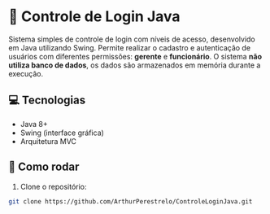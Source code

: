 # 🔐 Controle de Login Java

Sistema simples de controle de login com níveis de acesso, desenvolvido em Java utilizando Swing. Permite realizar o cadastro e autenticação de usuários com diferentes permissões: **gerente** e **funcionário**. O sistema **não utiliza banco de dados**, os dados são armazenados em memória durante a execução.

## 💻 Tecnologias

- Java 8+
- Swing (interface gráfica)
- Arquitetura MVC

## 🚀 Como rodar

1. Clone o repositório:

```bash
git clone https://github.com/ArthurPerestrelo/ControleLoginJava.git
